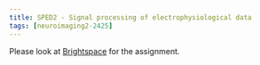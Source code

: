 ```yaml
---
title: SPED2 - Signal processing of electrophysiological data
tags: [neuroimaging2-2425]
---
```


Please look at [Brightspace](https://brightspace.ru.nl/d2l/home/502448) for the assignment.
